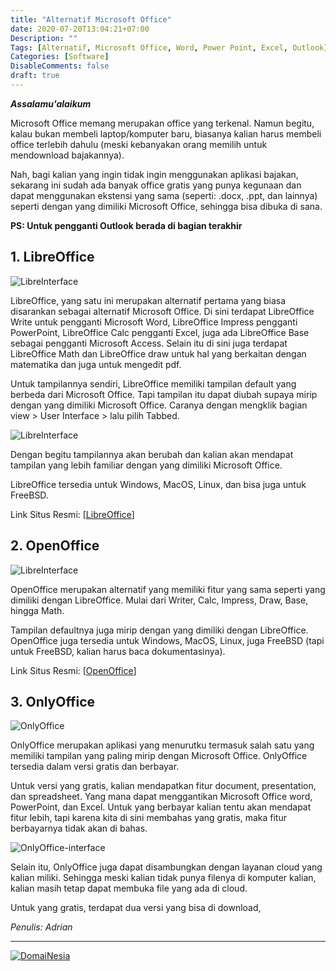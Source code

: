 ```yaml
---
title: "Alternatif Microsoft Office"
date: 2020-07-20T13:04:21+07:00
Description: ""
Tags: [Alternatif, Microsoft Office, Word, Power Point, Excel, Outlook]
Categories: [Software]
DisableComments: false
draft: true
---
```

***Assalamu'alaikum***

Microsoft Office memang merupakan office yang terkenal. Namun begitu, kalau bukan membeli laptop/komputer baru, biasanya kalian harus membeli office terlebih dahulu (meski kebanyakan orang memilih untuk mendownload bajakannya). 

Nah, bagi kalian yang ingin tidak ingin menggunakan aplikasi bajakan, sekarang ini sudah ada banyak office gratis yang punya kegunaan dan dapat menggunakan ekstensi yang sama (seperti: .docx, .ppt, dan lainnya) seperti dengan yang dimiliki Microsoft Office, sehingga bisa dibuka di sana.

**PS: Untuk pengganti Outlook berada di bagian terakhir**

## 1. LibreOffice

![LibreInterface](/gambar/software/libre0.png)

LibreOffice, yang satu ini merupakan alternatif pertama yang biasa disarankan sebagai alternatif Microsoft Office. Di sini terdapat LibreOffice Write untuk pengganti Microsoft Word, LibreOffice Impress pengganti PowerPoint, LibreOffice Calc pengganti Excel, juga ada LibreOffice Base sebagai pengganti Microsoft Access. Selain itu di sini juga terdapat LibreOffice Math dan LibreOffice draw untuk hal yang berkaitan dengan matematika dan juga untuk mengedit pdf.

Untuk tampilannya sendiri, LibreOffice memiliki tampilan default yang berbeda dari Microsoft Office. Tapi tampilan itu dapat diubah supaya mirip dengan yang dimiliki Microsoft Office. Caranya dengan mengklik bagian view > User Interface > lalu pilih Tabbed.

![LibreInterface](/gambar/software/libre1.png)

Dengan begitu tampilannya akan berubah dan kalian akan mendapat tampilan yang lebih familiar dengan yang dimiliki Microsoft Office.

LibreOffice tersedia untuk Windows, MacOS, Linux, dan bisa juga untuk FreeBSD.

Link Situs Resmi: [[LibreOffice](https://www.libreoffice.org/)]

## 2. OpenOffice

![LibreInterface](/gambar/software/openoffice0.png)

OpenOffice merupakan alternatif yang memiliki fitur yang sama seperti yang dimiliki dengan LibreOffice. Mulai dari Writer, Calc, Impress, Draw, Base, hingga Math.

Tampilan defaultnya juga mirip dengan yang dimiliki dengan LibreOffice. OpenOffice juga tersedia untuk Windows, MacOS, Linux, juga FreeBSD (tapi untuk FreeBSD, kalian harus baca dokumentasinya).

Link Situs Resmi: [[OpenOffice](https://www.openoffice.org/)]

## 3. OnlyOffice

![OnlyOffice](/gambar/software/onlyoffice.png)

OnlyOffice merupakan aplikasi yang menurutku termasuk salah satu yang memiliki tampilan yang paling mirip dengan Microsoft Office. OnlyOffice tersedia dalam versi gratis dan berbayar. 

Untuk versi yang gratis, kalian mendapatkan fitur document, presentation, dan spreadsheet. Yang mana dapat menggantikan Microsoft Office word, PowerPoint, dan Excel. Untuk yang berbayar kalian tentu akan mendapat fitur lebih, tapi karena kita di sini membahas yang gratis, maka fitur berbayarnya tidak akan di bahas.

![OnlyOffice-interface](/gambar/software/onlyoffice0.png)

Selain itu, OnlyOffice juga dapat disambungkan dengan layanan cloud yang kalian miliki. Sehingga meski kalian tidak punya filenya di komputer kalian, kalian masih tetap dapat membuka file yang ada di cloud.

Untuk yang gratis, terdapat dua versi yang bisa di download, 

*Penulis: Adrian*

---
<a href="https://www.domainesia.com/?aff=11990" target="_blank"><img src="https://goo.gl/VtL511" alt="DomaiNesia"></a>
